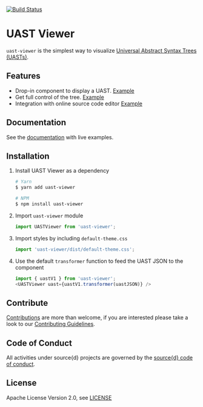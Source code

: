 [![Build Status](https://travis-ci.org/bblfsh/uast-viewer.svg)](https://travis-ci.org/bblfsh/uast-viewer)

# UAST Viewer

`uast-viewer` is the simplest way to visualize [Universal Abstract Syntax Trees (UASTs)](https://doc.bblf.sh/uast/specification.html).

## Features

 - Drop-in component to display a UAST. [Example](https://uast-viewer.bblf.sh/#!/Uncontrolled)
 - Get full control of the tree. [Example](https://uast-viewer.bblf.sh/#!/Controlled)
 - Integration with online source code editor [Example](https://uast-viewer.bblf.sh/#!/With%20source%20code)

## Documentation

See the [documentation](https://uast-viewer.bblf.sh/) with live examples.

## Installation

1. Install UAST Viewer as a dependency

    ```bash
    # Yarn
    $ yarn add uast-viewer

    # NPM
    $ npm install uast-viewer
    ```

2. Import `uast-viewer` module

    ```js
    import UASTViewer from 'uast-viewer';
    ```

3. Import styles by including `default-theme.css`

    ```js
    import 'uast-viewer/dist/default-theme.css';
    ```

4. Use the default `transformer` function to feed the UAST JSON to the component

    ```js
    import { uastV1 } from 'uast-viewer';
    <UASTViewer uast={uastV1.transformer(uastJSON)} />
    ```


## Contribute

[Contributions](https://github.com/bblfsh/uast-viewer/issues) are more than welcome, if you are interested please take a look to our [Contributing Guidelines](CONTRIBUTING.md).


## Code of Conduct

All activities under source{d} projects are governed by the [source{d} code of conduct](https://github.com/bblfsh/guide/blob/master/.github/CODE_OF_CONDUCT.md).


## License

Apache License Version 2.0, see [LICENSE](LICENSE)
